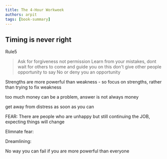 ```yaml
---
title: The 4-Hour Workweek
authors: arpit
tags: [book-summary]
---
```


## Timing is never right

Rule5
> Ask for forgiveness not permission
> Learn from your mistakes, dont wait for others to come and guide you on this
> don't give other people opportunity to say No or deny you an opportunity


Strengths are more powerful than weakness - so focus on strengths, rather than trying to fix weakness

too much money can be a problem, answer is not always money

get away from distress as soon as you can

FEAR:
There are people who are unhappy but still continuing the JOB, expecting things will change

Elimnate fear:



Dreamlining:

No way you can fail
if you are more powerful than everyone
